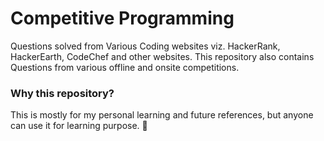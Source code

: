 # Competitive Programming

Questions solved from Various Coding websites viz. HackerRank, HackerEarth, CodeChef and other websites. This repository also contains Questions from various offline and onsite competitions.

### Why this repository?
This is mostly for my personal learning and future references, but anyone can use it for learning purpose. 🍻
